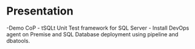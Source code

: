 # Presentation
-Demo CoP 
    - tSQLt Unit Test framework for SQL Server
    - Install DevOps agent on Premise and SQL Database deployment using pipeline and dbatools.
